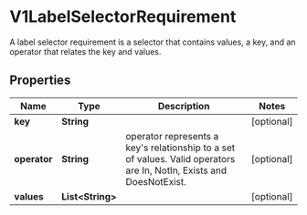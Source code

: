 

# V1LabelSelectorRequirement

A label selector requirement is a selector that contains values, a key, and an operator that relates the key and values.
## Properties

Name | Type | Description | Notes
------------ | ------------- | ------------- | -------------
**key** | **String** |  |  [optional]
**operator** | **String** | operator represents a key&#39;s relationship to a set of values. Valid operators are In, NotIn, Exists and DoesNotExist. |  [optional]
**values** | **List&lt;String&gt;** |  |  [optional]



